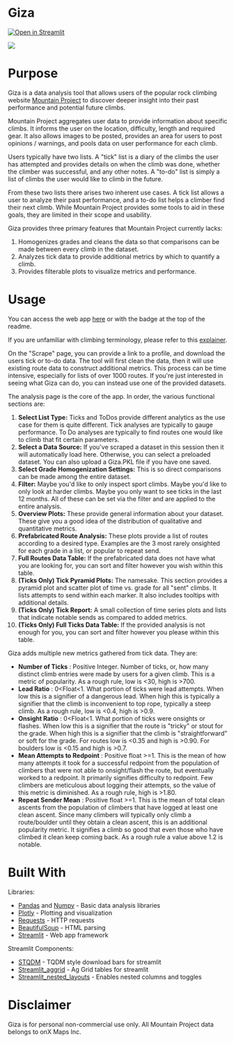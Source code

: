 # Giza
[![Open in Streamlit](https://static.streamlit.io/badges/streamlit_badge_black_white.svg)](https://giza-levyb.streamlit.app/)

![](https://github.com/Brayden-L/Giza/blob/main/Giza/Data_Archive/readme_gif.gif)

# Purpose
Giza is a data analysis tool that allows users of the popular rock climbing website [Mountain Project](https://www.mountainproject.com/) to discover deeper insight into their past performance and potential future climbs.

Mountain Project aggregates user data to provide information about specific climbs. It informs the user on the location, difficulty, length and required gear. It also allows images to be posted, provides an area for users to post opinions / warnings, and pools data on user performance for each climb.

Users typically have two lists. A "tick" list is a diary of the climbs the user has attempted and provides details on when the climb was done, whether the climber was successful, and any other notes. A "to-do" list is simply a list of climbs the user would like to climb in the future.

From these two lists there arises two inherent use cases. A tick list allows a user to analyze their past performance, and a to-do list helps a climber find their next climb. While Mountain Project provides some tools to aid in these goals, they are limited in their scope and usability.

Giza provides three primary features that Mountain Project currently lacks:
1. Homogenizes grades and cleans the data so that comparisons can be made between every climb in the dataset.
2. Analyzes tick data to provide additional metrics by which to quantify a climb.
3. Provides filterable plots to visualize metrics and performance.

# Usage
You can access the web app [here](https://giza-levyb.streamlit.app/) or with the badge at the top of the readme.

If you are unfamiliar with climbing terminology, please refer to this [explainer](https://www.thecrag.com/en/article/ticktypes).

On the "Scrape" page, you can provide a link to a profile, and download the users tick or to-do data. The tool will first clean the data, then it will use existing route data to construct additional metrics. This process can be time intensive, especially for lists of over 1000 routes. If you're just interested in seeing what Giza can do, you can instead use one of the provided datasets.

The analysis page is the core of the app. In order, the various functional sections are:
1. **Select List Type:** Ticks and ToDos provide different analytics as the use case for them is quite different. Tick analyses are typically to gauge performance. To Do analyses are typically to find routes one would like to climb that fit certain parameters.
2. **Select a Data Source:** If you've scraped a dataset in this session then it will automatically load here. Otherwise, you can select a preloaded dataset. You can also upload a Giza.PKL file if you have one saved.
3. **Select Grade Homogenization Settings:** This is so direct comparisons can be made among the entire dataset.
4. **Filter:** Maybe you'd like to only inspect sport climbs. Maybe you'd like to only look at harder climbs. Maybe you only want to see ticks in the last 12 months. All of these can be set via the filter and are applied to the entire analysis.
5. **Overview Plots:** These provide general information about your dataset. These give you a good idea of the distribution of qualitative and quantitative metrics.
6. **Prefabricated Route Analysis:** These plots provide a list of routes according to a desired type. Examples are the 3 most rarely onsighted for each grade in a list, or popular to repeat send.
7. **Full Routes Data Table:** If the prefabricated data does not have what you are looking for, you can sort and filter however you wish within this table.
8. **(Ticks Only) Tick Pyramid Plots:** The namesake. This section provides a pyramid plot and scatter plot of time vs. grade for all "sent" climbs. It lists attempts to send within each marker. It also includes tooltips with additional details.
9. **(Ticks Only) Tick Report:** A small collection of time series plots and lists that indicate notable sends as compared to added metrics.
10. **(Ticks Only) Full Ticks Data Table:** If the provided analysis is not enough for you, you can sort and filter however you please within this table.

Giza adds multiple new metrics gathered from tick data. They are:

* **Number of Ticks** : Positive Integer. Number of ticks, or, how many distinct climb entries were made by users for a given climb. This is a metric of popularity. As a rough rule, low is <30, high is >700.
* **Lead Ratio** : 0<Float<1. What portion of ticks were lead attempts. When low this is a signifier of a dangerous lead. When high this is typically a signifier that the climb is inconvenient to top rope, typically a steep climb. As a rough rule, low is <0.4, high is >0.9.
* **Onsight Ratio** : 0<Float<1. What portion of ticks were onsights or flashes. When low this is a signifier that the route is "tricky" or stout for the grade. When high this is a signifier that the climb is "straightforward" or soft for the grade. For routes low is <0.35 and high is >0.90. For boulders low is <0.15 and high is >0.7.
* **Mean Attempts to Redpoint** : Positive float >=1. This is the mean of how many attempts it took for a successful redpoint from the population of climbers that were not able to onsight/flash the route, but eventually worked to a redpoint. It primarily signifies difficulty to redpoint. Few climbers are meticulous about logging their attempts, so the value of this metric is diminished. As a rough rule, high is >1.80.
* **Repeat Sender Mean** : Positive float >=1. This is the mean of total clean ascents from the population of climbers that have logged at least one clean ascent. Since many climbers will typically only climb a route/boulder until they obtain a clean ascent, this is an additional popularity metric. It signifies a climb so good that even those who have climbed it clean keep coming back. As a rough rule a value above 1.2 is notable.

# Built With
Libraries:
* [Pandas](https://github.com/pandas-dev/pandas) and [Numpy](https://github.com/numpy/numpy) - Basic data analysis libraries
* [Plotly](https://github.com/plotly) - Plotting and visualization
* [Requests](https://github.com/psf/requests) - HTTP requests
* [BeautifulSoup](https://github.com/wention/BeautifulSoup4) - HTML parsing
* [Streamlit](https://github.com/streamlit) - Web app framework

Streamlit Components:
* [STQDM](https://github.com/Wirg/stqdm) - TQDM style download bars for streamlit
* [Streamlit_aggrid](https://github.com/PablocFonseca/streamlit-aggrid) - Ag Grid tables for streamlit
* [Streamlit_nested_layouts](https://github.com/joy13975/streamlit-nested-layout) - Enables nested columns and toggles

# Disclaimer
Giza is for personal non-commercial use only. All Mountain Project data belongs to onX Maps Inc.
